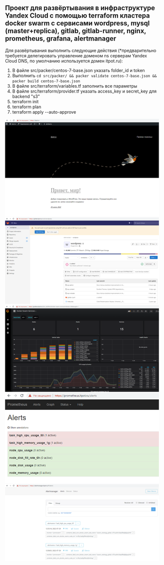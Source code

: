 ## Проект для развёртывания в инфраструктуре Yandex Cloud с помощью terraform кластера docker swarm с сервисами  wordpress, mysql (master+replica), gitlab, gitlab-runner, nginx, prometheus, grafana, alertmanager

Для развёртывания выполнить следующие действия (*предварительно требуется делегировать управление доменом ns серверам Yandex Cloud DNS, по умолчанию используется домен itpot.ru):  
1. В файле src/packer/centos-7-base.json указать folder_id и token  
2. Выполнить `cd src/packer/ && packer validate centos-7-base.json && packer build centos-7-base.json`  
3. В файле src/terraform/variables.tf заполнить все параметры  
4. В файле src/terraform/provider.tf указать access_key и secret_key для backend "s3"  
5. terraform init  
6. terraform plan  
7. terraform apply --auto-approve  

![wordpress](./img/1.png)
![gitlab](./img/2.png)
![grafana](./img/3.png)
![prometheus](./img/4.png)
![alertmanager](./img/5.png)